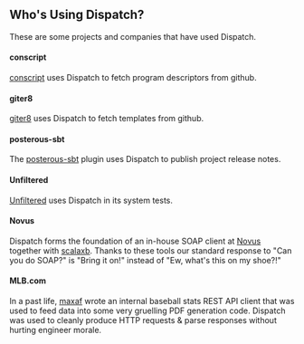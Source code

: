 Who's Using Dispatch?
---------------------

These are some projects and companies that have used Dispatch.

#### conscript

[conscript](https://github.com/n8han/conscript) uses Dispatch to fetch
program descriptors from github.

#### giter8

[giter8](https://github.com/n8han/giter8) uses Dispatch to fetch
templates from github.

#### posterous-sbt

The [posterous-sbt](https://github.com/n8han/posterous-sbt) plugin
uses Dispatch to publish project release notes.

#### Unfiltered

[Unfiltered](http://unfiltered.databinder.net/) uses Dispatch in its
system tests.

#### Novus

Dispatch forms the foundation of an in-house SOAP client at [Novus](https://www.novus.com/) together with [scalaxb](http://scalaxb.org/). Thanks to these tools our standard response to "Can you do SOAP?" is "Bring it on!" instead of "Ew, what's this on my shoe?!"

#### MLB.com

In a past life, [maxaf](https://github.com/maxaf) wrote an internal baseball stats REST API client that was used to feed data into some very gruelling PDF generation code. Dispatch was used to cleanly produce HTTP requests & parse responses without hurting engineer morale.
